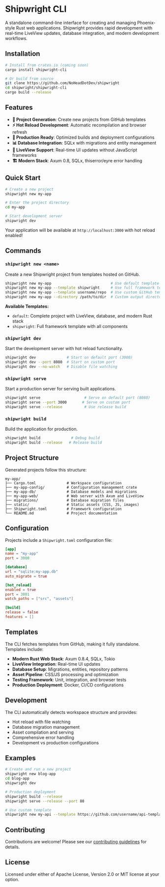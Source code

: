 # Shipwright CLI

A standalone command-line interface for creating and managing Phoenix-style Rust web applications. Shipwright provides rapid development with real-time LiveView updates, database integration, and modern development workflows.

## Installation

```bash
# Install from crates.io (coming soon)
cargo install shipwright-cli

# Or build from source
git clone https://github.com/NoHeadDotDev/shipwright
cd shipwright/shipwright-cli
cargo build --release
```

## Features

- **🚀 Project Generation**: Create new projects from GitHub templates  
- **⚡ Hot Reload Development**: Automatic recompilation and browser refresh
- **🔧 Production Ready**: Optimized builds and deployment configurations
- **📊 Database Integration**: SQLx with migrations and entity management
- **🎨 LiveView Support**: Real-time UI updates without JavaScript frameworks
- **🏗️ Modern Stack**: Axum 0.8, SQLx, thiserror/eyre error handling

## Quick Start

```bash
# Create a new project
shipwright new my-app

# Enter the project directory
cd my-app

# Start development server
shipwright dev
```

Your application will be available at `http://localhost:3000` with hot reload enabled!

## Commands

### `shipwright new <name>`
Create a new Shipwright project from templates hosted on GitHub.

```bash
shipwright new my-app                           # Use default template
shipwright new my-app --template shipwright     # Use full framework template  
shipwright new my-app --template username/repo  # Use custom GitHub template
shipwright new my-app --directory /path/to/dir  # Custom output directory
```

**Available Templates:**
- `default`: Complete project with LiveView, database, and modern Rust stack
- `shipwright`: Full framework template with all components

### `shipwright dev`
Start the development server with hot reload functionality.

```bash
shipwright dev              # Start on default port (3000)
shipwright dev --port 8080  # Start on custom port
shipwright dev --no-watch   # Disable file watching
```

### `shipwright serve`
Start a production server for serving built applications.

```bash
shipwright serve                    # Serve on default port (8080)
shipwright serve --port 3000       # Serve on custom port
shipwright serve --release          # Use release build
```

### `shipwright build`
Build the application for production.

```bash
shipwright build              # Debug build
shipwright build --release   # Release build
```

## Project Structure

Generated projects follow this structure:

```
my-app/
├── Cargo.toml              # Workspace configuration
├── my-app-config/          # Configuration management crate  
├── my-app-db/              # Database models and migrations
├── my-app-web/             # Web server with Axum and LiveView
├── migrations/             # Database migration files
├── static/                 # Static assets (CSS, JS, images)
├── Shipwright.toml         # Framework configuration
└── README.md               # Project documentation
```

## Configuration

Projects include a `Shipwright.toml` configuration file:

```toml
[app]
name = "my-app"
port = 3000

[database]
url = "sqlite:my-app.db"
auto_migrate = true

[hot_reload]
enabled = true
port = 3001
watch_paths = ["src", "assets"]

[build]
release = false
features = []
```

## Templates

The CLI fetches templates from GitHub, making it fully standalone. Templates include:

- **Modern Rust Web Stack**: Axum 0.8.4, SQLx, Tokio
- **LiveView Integration**: Real-time UI updates
- **Database Setup**: Migrations, entities, repository patterns
- **Asset Pipeline**: CSS/JS processing and optimization
- **Testing Framework**: Unit, integration, and browser tests
- **Production Deployment**: Docker, CI/CD configurations

## Development

The CLI automatically detects workspace structure and provides:
- Hot reload with file watching
- Database migration management  
- Asset compilation and serving
- Comprehensive error handling
- Development vs production configurations

## Examples

```bash
# Create and run a new project
shipwright new blog-app
cd blog-app
shipwright dev

# Production deployment
shipwright build --release
shipwright serve --release --port 80

# Use custom template
shipwright new my-api --template https://github.com/username/api-template
```

## Contributing

Contributions are welcome! Please see our [contributing guidelines](../CONTRIBUTING.md) for details.

## License

Licensed under either of Apache License, Version 2.0 or MIT license at your option.